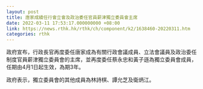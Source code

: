 ```yaml
---
layout: post
title: 唐家成續任行會立會及政治委任官員薪津獨立委員會主席
date: 2022-03-11 17:53:17.000000000 +08:00
link: https://news.rthk.hk/rthk/ch/component/k2/1638460-20220311.htm
categories: rthk
---
```


政府宣布，行政長官再度委任唐家成為有關行政會議成員、立法會議員及政治委任制度官員薪津獨立委員會的主席，並再度委任蔡永忠和黃子遜為獨立委員會成員，任期由4月1日起生效，為期3年。

政府表示，獨立委員會的其他成員為林詩棋、譚允芝及衛炳江。
